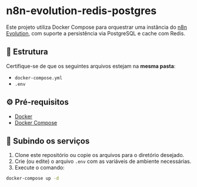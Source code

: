 # n8n-evolution-redis-postgres

Este projeto utiliza Docker Compose para orquestrar uma instância do [n8n Evolution](https://n8n.io/), com suporte a persistência via PostgreSQL e cache com Redis.

## 📁 Estrutura

Certifique-se de que os seguintes arquivos estejam na **mesma pasta**:

- `docker-compose.yml`
- `.env`

## ⚙️ Pré-requisitos

- [Docker](https://www.docker.com/)
- [Docker Compose](https://docs.docker.com/compose/)

## 🚀 Subindo os serviços

1. Clone este repositório ou copie os arquivos para o diretório desejado.
2. Crie (ou edite) o arquivo `.env` com as variáveis de ambiente necessárias.
3. Execute o comando:

```bash
docker-compose up -d
